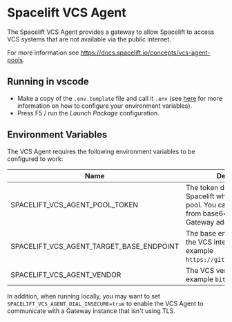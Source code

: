 # Spacelift VCS Agent

The Spacelift VCS Agent provides a gateway to allow Spacelift to access VCS systems
that are not available via the public internet.

For more information see <https://docs.spacelift.io/concepts/vcs-agent-pools>.

## Running in vscode

- Make a copy of the `.env.template` file and call it `.env` (see [here](#environment-variables)
  for more information on how to configure your environment variables).
- Press F5 / run the _Launch Package_ configuration.

## Environment Variables

The VCS Agent requires the following environment variables to be configured to work:

| Name                                     | Description                                                                                                                  |
| ---------------------------------------- | ---------------------------------------------------------------------------------------------------------------------------- |
| SPACELIFT_VCS_AGENT_POOL_TOKEN           | The token downloaded from Spacelift when creating the pool. You can decode this from base64 to edit the VCS Gateway address. |
| SPACELIFT_VCS_AGENT_TARGET_BASE_ENDPOINT | The base endpoint address for the VCS integration. For example `https://github.mycompany.com`.                               |
| SPACELIFT_VCS_AGENT_VENDOR               | The VCS vendor to use. For example `bitbucket_datacenter`                                                                    |

In addition, when running locally, you may want to set `SPACELIFT_VCS_AGENT_DIAL_INSECURE=true`
to enable the VCS Agent to communicate with a Gateway instance that isn't using TLS.
